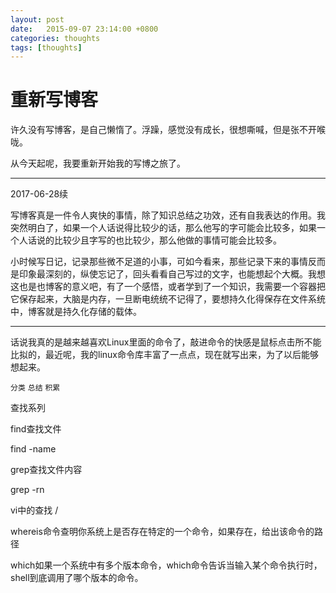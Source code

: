 ```yaml
---
layout: post
date:   2015-09-07 23:14:00 +0800
categories: thoughts
tags: [thoughts]
---
```

# 重新写博客

许久没有写博客，是自己懒惰了。浮躁，感觉没有成长，很想嘶喊，但是张不开喉咙。

从今天起呢，我要重新开始我的写博之旅了。

---
2017-06-28续

写博客真是一件令人爽快的事情，除了知识总结之功效，还有自我表达的作用。我突然明白了，如果一个人话说得比较少的话，那么他写的字可能会比较多，如果一个人话说的比较少且字写的也比较少，那么他做的事情可能会比较多。

小时候写日记，记录那些微不足道的小事，可如今看来，那些记录下来的事情反而是印象最深刻的，纵使忘记了，回头看看自己写过的文字，也能想起个大概。我想这也是也博客的意义吧，有了一个感悟，或者学到了一个知识，我需要一个容器把它保存起来，大脑是内存，一旦断电统统不记得了，要想持久化得保存在文件系统中，博客就是持久化存储的载体。

---

话说我真的是越来越喜欢Linux里面的命令了，敲进命令的快感是鼠标点击所不能比拟的，最近呢，我的linux命令库丰富了一点点，现在就写出来，为了以后能够想起来。

`分类` `总结` `积累`

查找系列

find查找文件

find -name

grep查找文件内容

grep -rn

vi中的查找
/

whereis命令查明你系统上是否存在特定的一个命令，如果存在，给出该命令的路径

which如果一个系统中有多个版本命令，which命令告诉当输入某个命令执行时，shell到底调用了哪个版本的命令。


